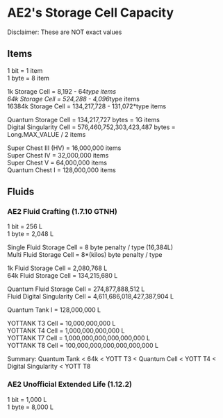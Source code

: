 
# AE2's Storage Cell Capacity

Disclaimer: These are NOT exact values  

## Items
1 bit = 1 item  
1 byte = 8 item  

1k Storage Cell = 8,192 - 64*type items  
64k Storage Cell = 524,288 - 4,096*type items  
16384k Storage Cell = 134,217,728 - 131,072*type items  

Quantum Storage Cell = 134,217,727 bytes = 1G items  
Digital Singularity Cell = 576,460,752,303,423,487 bytes = Long.MAX_VALUE / 2 items  

Super Chest III (HV) = 16,000,000 items  
Super Chest IV = 32,000,000 items  
Super Chest V = 64,000,000 items  
Quantum Chest I = 128,000,000 items  


## Fluids

### AE2 Fluid Crafting (1.7.10 GTNH)
1 bit = 256 L  
1 byte = 2,048 L  

Single Fluid Storage Cell = 8 byte penalty / type (16,384L)  
Multi Fluid Storage Cell = 8*(kilos) byte penalty / type  

1k Fluid Storage Cell = 2,080,768 L  
64k Fluid Storage Cell = 134,215,680 L  

Quantum Fluid Storage Cell = 274,877,888,512 L  
Fluid Digital Singularity Cell = 4,611,686,018,427,387,904 L  

Quantum Tank I = 128,000,000 L  

YOTTANK T3 Cell = 10,000,000,000 L  
YOTTANK T4 Cell = 1,000,000,000,000 L  
YOTTANK T7 Cell = 1,000,000,000,000,000,000 L  
YOTTANK T8 Cell = 100,000,000,000,000,000,000 L  

Summary: Quantum Tank < 64k < YOTT T3 < Quantum Cell < YOTT T4 < Digital Singularity < YOTT T8  


### AE2 Unofficial Extended Life (1.12.2)
1 bit = 1,000 L  
1 byte = 8,000 L  

